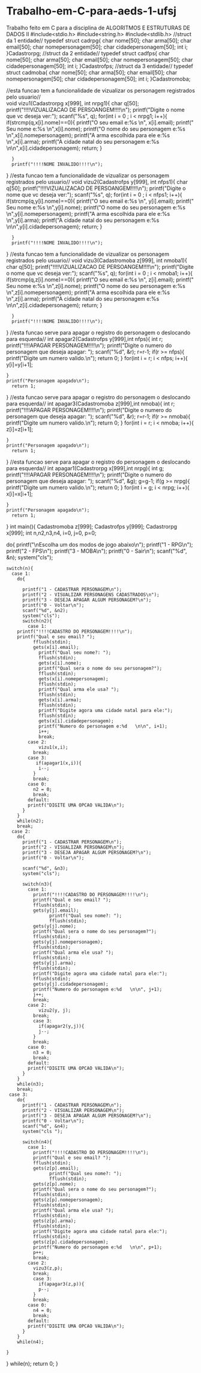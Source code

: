 # Trabalho-em-C-para-aeds-1-ufsj
Trabalho feito em C para a disciplina de ALGORITMOS E ESTRUTURAS DE DADOS II
#include<stdio.h>
#include<string.h>
#include<stdlib.h>
//struct da 1 entidade//
typedef struct cadrpg{
	char nome[50];
	char arma[50];
	char email[50];
	char nomepersonagem[50]; 
	char cidadepersonagem[50];
	int i;
}Cadastrorpg;
//struct da 2 entidade//
typedef struct cadfps{
	char nome[50];
	char arma[50];
	char email[50];
	char nomepersonagem[50]; 
	char cidadepersonagem[50];
	int i;
}Cadastrofps;
//struct da 3 entidade//
typedef struct cadmoba{
	char nome[50];
	char arma[50];
	char email[50];
	char nomepersonagem[50]; 
	char cidadepersonagem[50];
	int i;
}Cadastromoba;

//esta funcao tem a funcionalidade de vizualizar os personagem registrados pelo usuario//	
void vizu1(Cadastrorpg x[999], int nrpg1){
	  char q[50];
	 printf("!!!!VIZUALIZACAO DE PERSOANGEM!!!!\n");
	  printf("Digite o nome  que vc deseja ver:");
	  scanf("%s", q);
	  for(int i = 0 ; i < nrpg1; i++){
	  	    if(strcmp(q,x[i].nome)==0){
	  	      printf("O seu email e:%s \n", x[i].email);
            printf(" Seu nome e:%s \n",x[i].nome);
            printf("O nome do seu personagem e:%s \n",x[i].nomepersonagem);
            printf("A arma escolhida para ele e:%s \n",x[i].arma);
            printf("A cidade natal do seu personagem e:%s \n\n",x[i].cidadepersonagem);
            return;
			  }
			
	  }
	  printf("!!!!NOME INVALIDO!!!!\n");	    
			
}
//esta funcao tem a funcionalidade de vizualizar os personagem registrados pelo usuario//
void vizu2(Cadastrofps y[999], int nfps1){
	  char q[50];
	 printf("!!!!VIZUALIZACAO DE PERSOANGEM!!!!\n");
	  printf("Digite o nome que vc deseja ver:");
	  scanf("%s", q);
	  for(int i = 0 ; i < nfps1; i++){
	  	    if(strcmp(q,y[i].nome)==0){
	  	    printf("O seu email e:%s \n", y[i].email);
            printf(" Seu nome e:%s \n",y[i].nome);
            printf("O nome do seu personagem e:%s \n",y[i].nomepersonagem);
            printf("A arma escolhida para ele e:%s \n",y[i].arma);
            printf("A cidade natal do seu personagem e:%s \n\n",y[i].cidadepersonagem);
            return;
			  }
			
	  }
	  printf("!!!!NOME INVALIDO!!!!\n");	    
			
}
//esta funcao tem a funcionalidade de vizualizar os personagem registrados pelo usuario//
void vizu3(Cadastromoba z[999], int nmoba1){
	  char q[50];
	  printf("!!!!VIZUALIZACAO DE PERSOANGEM!!!!\n");
	  printf("Digite o nome que vc deseja ver:");
	  scanf("%s", q);
	  for(int i = 0 ; i < nmoba1; i++){
	  	    if(strcmp(q,z[i].nome)==0){
	  	    printf("O seu email e:%s \n", z[i].email);
            printf(" Seu nome e:%s \n",z[i].nome);
            printf("O nome do seu personagem e:%s \n",z[i].nomepersonagem);
            printf("A arma escolhida para ele e:%s \n",z[i].arma);
            printf("A cidade natal do seu personagem e:%s \n\n",z[i].cidadepersonagem);
            return;
			  }
			
	  }
	  printf("!!!!NOME INVALIDO!!!!\n");	    
			
}
//esta funcao serve para apagar o registro do personagem o deslocando para esquerda//
int apagar2(Cadastrofps y[999],int nfps){
	int r;
	printf("!!!!APAGAR PERSONAGEM!!!!\n");
	printf("Digite o numero do personagem que deseja apagar: ");
	scanf("%d", &r);
	r=r-1;
	if(r >= nfps){
		printf("Digite um numero valido.\n");
		return 0;
	}
	for(int i = r; i < nfps; i++){
		y[i]=y[i+1];
		
	}
	printf("Personagem apagado\n");
	  return 1;
}
//esta funcao serve para apagar o registro do personagem o deslocando para esquerda//
int apagar3(Cadastromoba z[999],int nmoba){
	int r;
	printf("!!!!APAGAR PERSONAGEM!!!!\n");
	printf("Digite o numero do personagem que deseja apagar: ");
	scanf("%d", &r);
	r=r-1;
	if(r >= nmoba){
		printf("Digite um numero valido.\n");
		return 0;
	}
	for(int i = r; i < nmoba; i++){
		z[i]=z[i+1];
		
	}
	printf("Personagem apagado\n");
	  return 1;
}
//esta funcao serve para apagar o registro do personagem o deslocando para esquerda//
int apagar1(Cadastrorpg x[999],int nrpg){
	int g;
	printf("!!!!APAGAR PERSONAGEM!!!!\n");
	printf("Digite o numero do personagem que deseja apagar: ");
	scanf("%d", &g);
	g=g-1;
	if(g >= nrpg){
		printf("Digite um numero valido.\n");
		return 0;
	}
	for(int i = g; i < nrpg; i++){
		x[i]=x[i+1];
		
	}
	printf("Personagem apagado\n");
	  return 1;
}
int main(){
	Cadastromoba z[999];
	Cadastrofps y[999];
	Cadastrorpg x[999];
	int n,n2,n3,n4, i=0, j=0, p=0;
	

  do{
    printf("\nEscolha um dos modos de jogo abaixo\n");
    printf("1 - RPG\n");
    printf("2 - FPS\n");
    printf("3 - MOBA\n");
    printf("0 - Sair\n");
    scanf("%d", &n);
    system("cls");

    switch(n){
      case 1:
        do{
        	
          printf("1 - CADASTRAR PERSONAGEM\n");
          printf("2 - VISUALIZAR PERSONAGENS CADASTRADOS\n");
          printf("3 - DESEJA APAGAR ALGUM PERSONAGEM?\n");
          printf("0 - Voltar\n");
          scanf("%d", &n2);
          system("cls");
          switch(n2){
            case 1:
        printf("!!!!CADASTRO DO PERSONAGEM!!!!\n");    
        printf("Qual e seu email? ");
			  fflush(stdin);
			  gets(x[i].email);
				printf("Qual seu nome?: ");
				fflush(stdin);
				gets(x[i].nome);
				printf("Qual sera o nome do seu personagem?");
				fflush(stdin);
				gets(x[i].nomepersonagem);
				fflush(stdin);
				printf("Qual arma ele usa? ");
				fflush(stdin);
				gets(x[i].arma);
				fflush(stdin);
				printf("Digite agora uma cidade natal para ele:");
				fflush(stdin);
				gets(x[i].cidadepersonagem);
				printf("Numero do personagem e:%d   \n\n", i+1);
				i++;	
                break;
            case 2:
             	vizu1(x,i);
              break;
            case 3:
			   if(apagar1(x,i)){
			  	i--;
			  }
			  break;
            case 0:
              n2 = 0;
              break;
            default:
            printf("DIGITE UMA OPCAO VALIDA\n");
          }
        }
        while(n2);
        break;
      case 2:
        do{
          printf("1 - CADASTRAR PERSONAGEM\n");
          printf("2 - VISUALIZAR PERSONAGEM\n");
          printf("3 - DESEJA APAGAR ALGUM PERSONAGEM?\n");
          printf("0 - Voltar\n");

          scanf("%d", &n3);
          system("cls");

          switch(n3){
            case 1:
              printf("!!!!CADASTRO DO PERSONAGEM!!!!\n");    
              printf("Qual e seu email? ");
              fflush(stdin);
              gets(y[j].email);
			        printf("Qual seu nome?: ");
			        fflush(stdin);
              gets(y[j].nome);
              printf("Qual sera o nome do seu personagem?");
              fflush(stdin);
              gets(y[j].nomepersonagem);
              fflush(stdin);
              printf("Qual arma ele usa? ");
              fflush(stdin);
              gets(y[j].arma);
              fflush(stdin);
              printf("Digite agora uma cidade natal para ele:");
              fflush(stdin);
              gets(y[j].cidadepersonagem);
              printf("Numero do personagem e:%d   \n\n", j+1);
              j++;
              break;
            case 2:
            	vizu2(y, j);
              break;
              case 3:
              	if(apagar2(y,j)){
			  	j--;
			  }
			  break;
            case 0:
              n3 = 0;
              break;
            default:
            printf("DIGITE UMA OPCAO VALIDA\n");
          }
        }
        while(n3);
        break;
     case 3:
        do{
          printf("1 - CADASTRAR PERSONAGEM\n");
          printf("2 - VISUALIZAR PERSONAGEM\n");
          printf("3 - DESEJA APAGAR ALGUM PERSONAGEM?\n");
          printf("0 - Voltar\n");
          scanf("%d", &n4);
          system("cls ");

          switch(n4){
            case 1:
              printf("!!!!CADASTRO DO PERSONAGEM!!!!\n");    
              printf("Qual e seu email? ");
              fflush(stdin);
              gets(z[p].email);
			        printf("Qual seu nome?: ");
			        fflush(stdin);
              gets(z[p].nome);
              printf("Qual sera o nome do seu personagem?");
              fflush(stdin);
              gets(z[p].nomepersonagem);
              fflush(stdin);
              printf("Qual arma ele usa? ");
              fflush(stdin);
              gets(z[p].arma);
              fflush(stdin);
              printf("Digite agora uma cidade natal para ele:");
              fflush(stdin);
              gets(z[p].cidadepersonagem);
              printf("Numero do personagem e:%d   \n\n", p+1);
              p++;
              break;
            case 2:
              vizu3(z,p);
              break;
              case 3:
              	if(apagar3(z,p)){
			  	p--;
			  }
			  break;
            case 0:
              n4 = 0;
              break;
            default:
            printf("DIGITE UMA OPCAO VALIDA\n");
          }
        }
        while(n4);
        
    }
  } while(n);
  return 0;
}
